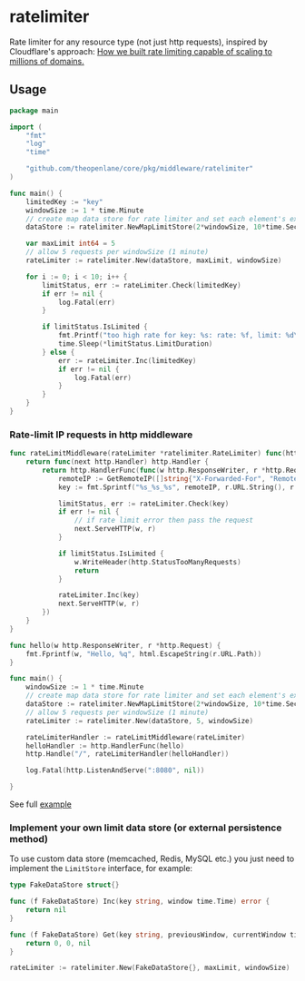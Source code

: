 # ratelimiter

Rate limiter for any resource type (not just http requests), inspired by Cloudflare's approach: [How we built rate limiting capable of scaling to millions of domains.](https://blog.cloudflare.com/counting-things-a-lot-of-different-things/)

## Usage

```go
package main

import (
	"fmt"
	"log"
	"time"

	"github.com/theopenlane/core/pkg/middleware/ratelimiter"
)

func main() {
	limitedKey := "key"
	windowSize := 1 * time.Minute
	// create map data store for rate limiter and set each element's expiration time to 2*windowSize and old data flush interval to 10*time.Second
	dataStore := ratelimiter.NewMapLimitStore(2*windowSize, 10*time.Second)

	var maxLimit int64 = 5
	// allow 5 requests per windowSize (1 minute)
	rateLimiter := ratelimiter.New(dataStore, maxLimit, windowSize)

	for i := 0; i < 10; i++ {
		limitStatus, err := rateLimiter.Check(limitedKey)
		if err != nil {
			log.Fatal(err)
		}

		if limitStatus.IsLimited {
			fmt.Printf("too high rate for key: %s: rate: %f, limit: %d\nsleep: %s", limitedKey, limitStatus.CurrentRate, maxLimit, *limitStatus.LimitDuration)
			time.Sleep(*limitStatus.LimitDuration)
		} else {
			err := rateLimiter.Inc(limitedKey)
			if err != nil {
				log.Fatal(err)
			}
		}
	}
}
```

### Rate-limit IP requests in http middleware

```go
func rateLimitMiddleware(rateLimiter *ratelimiter.RateLimiter) func(http.Handler) http.Handler {
	return func(next http.Handler) http.Handler {
		return http.HandlerFunc(func(w http.ResponseWriter, r *http.Request) {
			remoteIP := GetRemoteIP([]string{"X-Forwarded-For", "RemoteAddr", "X-Real-IP"}, 0, r)
			key := fmt.Sprintf("%s_%s_%s", remoteIP, r.URL.String(), r.Method)

			limitStatus, err := rateLimiter.Check(key)
			if err != nil {
				// if rate limit error then pass the request
				next.ServeHTTP(w, r)
			}

			if limitStatus.IsLimited {
				w.WriteHeader(http.StatusTooManyRequests)
				return
			}

			rateLimiter.Inc(key)
			next.ServeHTTP(w, r)
		})
	}
}

func hello(w http.ResponseWriter, r *http.Request) {
	fmt.Fprintf(w, "Hello, %q", html.EscapeString(r.URL.Path))
}

func main() {
	windowSize := 1 * time.Minute
	// create map data store for rate limiter and set each element's expiration time to 2*windowSize and old data flush interval to 10*time.Second
	dataStore := ratelimiter.NewMapLimitStore(2*windowSize, 10*time.Second)
	// allow 5 requests per windowSize (1 minute)
	rateLimiter := ratelimiter.New(dataStore, 5, windowSize)

	rateLimiterHandler := rateLimitMiddleware(rateLimiter)
	helloHandler := http.HandlerFunc(hello)
	http.Handle("/", rateLimiterHandler(helloHandler))

	log.Fatal(http.ListenAndServe(":8080", nil))

}
```
See full [example](./examples/http_middleware/http_middleware.go)

### Implement your own limit data store (or external persistence method)

To use custom data store (memcached, Redis, MySQL etc.) you just need to implement the `LimitStore` interface, for example:

```go
type FakeDataStore struct{}

func (f FakeDataStore) Inc(key string, window time.Time) error {
	return nil
}

func (f FakeDataStore) Get(key string, previousWindow, currentWindow time.Time) (prevValue int64, currValue int64, err error) {
	return 0, 0, nil
}

rateLimiter := ratelimiter.New(FakeDataStore{}, maxLimit, windowSize)

```